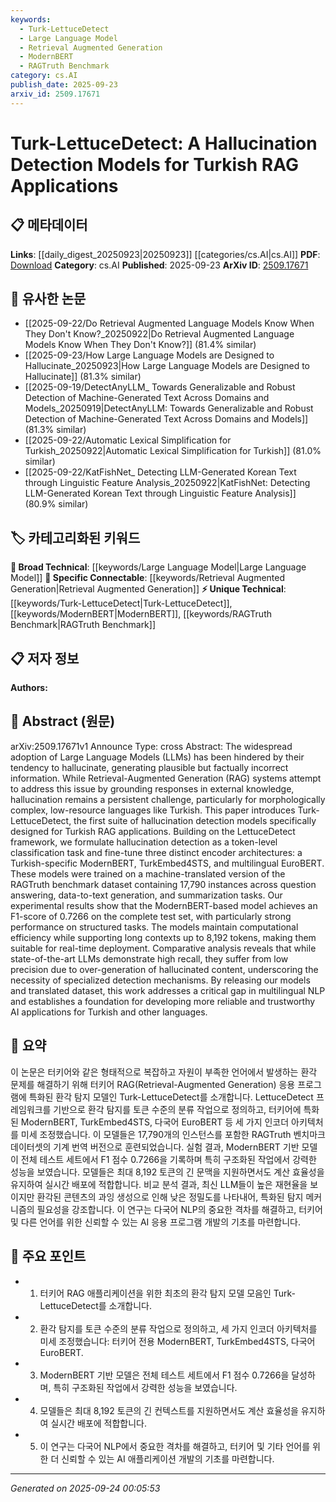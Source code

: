 ```yaml
---
keywords:
  - Turk-LettuceDetect
  - Large Language Model
  - Retrieval Augmented Generation
  - ModernBERT
  - RAGTruth Benchmark
category: cs.AI
publish_date: 2025-09-23
arxiv_id: 2509.17671
---
```


<!-- KEYWORD_LINKING_METADATA:
{
  "processed_timestamp": "2025-09-24T00:05:53.689419",
  "vocabulary_version": "1.0",
  "selected_keywords": [
    "Turk-LettuceDetect",
    "Large Language Model",
    "Retrieval Augmented Generation",
    "ModernBERT",
    "RAGTruth Benchmark"
  ],
  "rejected_keywords": [],
  "similarity_scores": {
    "Turk-LettuceDetect": 0.8,
    "Large Language Model": 0.85,
    "Retrieval Augmented Generation": 0.82,
    "ModernBERT": 0.75,
    "RAGTruth Benchmark": 0.78
  },
  "extraction_method": "AI_prompt_based",
  "budget_applied": true,
  "candidates_json": {
    "candidates": [
      {
        "surface": "Turk-LettuceDetect",
        "canonical": "Turk-LettuceDetect",
        "aliases": [
          "Turkish Hallucination Detection"
        ],
        "category": "unique_technical",
        "rationale": "Introduces a novel model specifically for Turkish RAG applications, filling a gap in multilingual NLP.",
        "novelty_score": 0.85,
        "connectivity_score": 0.65,
        "specificity_score": 0.9,
        "link_intent_score": 0.8
      },
      {
        "surface": "Large Language Models",
        "canonical": "Large Language Model",
        "aliases": [
          "LLM"
        ],
        "category": "broad_technical",
        "rationale": "A fundamental concept in NLP, crucial for understanding the context of hallucination in language models.",
        "novelty_score": 0.4,
        "connectivity_score": 0.9,
        "specificity_score": 0.7,
        "link_intent_score": 0.85
      },
      {
        "surface": "Retrieval-Augmented Generation",
        "canonical": "Retrieval Augmented Generation",
        "aliases": [
          "RAG"
        ],
        "category": "specific_connectable",
        "rationale": "Central to the paper's approach in addressing hallucination, providing a key link to recent advancements.",
        "novelty_score": 0.55,
        "connectivity_score": 0.88,
        "specificity_score": 0.78,
        "link_intent_score": 0.82
      },
      {
        "surface": "ModernBERT",
        "canonical": "ModernBERT",
        "aliases": [
          "Turkish BERT"
        ],
        "category": "unique_technical",
        "rationale": "A specialized model variant tailored for Turkish, enhancing the paper's focus on language-specific solutions.",
        "novelty_score": 0.7,
        "connectivity_score": 0.6,
        "specificity_score": 0.85,
        "link_intent_score": 0.75
      },
      {
        "surface": "RAGTruth benchmark dataset",
        "canonical": "RAGTruth Benchmark",
        "aliases": [
          "RAGTruth"
        ],
        "category": "unique_technical",
        "rationale": "Provides a critical dataset for evaluating hallucination detection, linking to empirical validation efforts.",
        "novelty_score": 0.65,
        "connectivity_score": 0.7,
        "specificity_score": 0.8,
        "link_intent_score": 0.78
      }
    ],
    "ban_list_suggestions": [
      "hallucination",
      "dataset",
      "model"
    ]
  },
  "decisions": [
    {
      "candidate_surface": "Turk-LettuceDetect",
      "resolved_canonical": "Turk-LettuceDetect",
      "decision": "linked",
      "scores": {
        "novelty": 0.85,
        "connectivity": 0.65,
        "specificity": 0.9,
        "link_intent": 0.8
      }
    },
    {
      "candidate_surface": "Large Language Models",
      "resolved_canonical": "Large Language Model",
      "decision": "linked",
      "scores": {
        "novelty": 0.4,
        "connectivity": 0.9,
        "specificity": 0.7,
        "link_intent": 0.85
      }
    },
    {
      "candidate_surface": "Retrieval-Augmented Generation",
      "resolved_canonical": "Retrieval Augmented Generation",
      "decision": "linked",
      "scores": {
        "novelty": 0.55,
        "connectivity": 0.88,
        "specificity": 0.78,
        "link_intent": 0.82
      }
    },
    {
      "candidate_surface": "ModernBERT",
      "resolved_canonical": "ModernBERT",
      "decision": "linked",
      "scores": {
        "novelty": 0.7,
        "connectivity": 0.6,
        "specificity": 0.85,
        "link_intent": 0.75
      }
    },
    {
      "candidate_surface": "RAGTruth benchmark dataset",
      "resolved_canonical": "RAGTruth Benchmark",
      "decision": "linked",
      "scores": {
        "novelty": 0.65,
        "connectivity": 0.7,
        "specificity": 0.8,
        "link_intent": 0.78
      }
    }
  ]
}
-->

# Turk-LettuceDetect: A Hallucination Detection Models for Turkish RAG Applications

## 📋 메타데이터

**Links**: [[daily_digest_20250923|20250923]] [[categories/cs.AI|cs.AI]]
**PDF**: [Download](https://arxiv.org/pdf/2509.17671.pdf)
**Category**: cs.AI
**Published**: 2025-09-23
**ArXiv ID**: [2509.17671](https://arxiv.org/abs/2509.17671)

## 🔗 유사한 논문
- [[2025-09-22/Do Retrieval Augmented Language Models Know When They Don't Know?_20250922|Do Retrieval Augmented Language Models Know When They Don't Know?]] (81.4% similar)
- [[2025-09-23/How Large Language Models are Designed to Hallucinate_20250923|How Large Language Models are Designed to Hallucinate]] (81.3% similar)
- [[2025-09-19/DetectAnyLLM_ Towards Generalizable and Robust Detection of Machine-Generated Text Across Domains and Models_20250919|DetectAnyLLM: Towards Generalizable and Robust Detection of Machine-Generated Text Across Domains and Models]] (81.3% similar)
- [[2025-09-22/Automatic Lexical Simplification for Turkish_20250922|Automatic Lexical Simplification for Turkish]] (81.0% similar)
- [[2025-09-22/KatFishNet_ Detecting LLM-Generated Korean Text through Linguistic Feature Analysis_20250922|KatFishNet: Detecting LLM-Generated Korean Text through Linguistic Feature Analysis]] (80.9% similar)

## 🏷️ 카테고리화된 키워드
**🧠 Broad Technical**: [[keywords/Large Language Model|Large Language Model]]
**🔗 Specific Connectable**: [[keywords/Retrieval Augmented Generation|Retrieval Augmented Generation]]
**⚡ Unique Technical**: [[keywords/Turk-LettuceDetect|Turk-LettuceDetect]], [[keywords/ModernBERT|ModernBERT]], [[keywords/RAGTruth Benchmark|RAGTruth Benchmark]]

## 📋 저자 정보

**Authors:** 

## 📄 Abstract (원문)

arXiv:2509.17671v1 Announce Type: cross 
Abstract: The widespread adoption of Large Language Models (LLMs) has been hindered by their tendency to hallucinate, generating plausible but factually incorrect information. While Retrieval-Augmented Generation (RAG) systems attempt to address this issue by grounding responses in external knowledge, hallucination remains a persistent challenge, particularly for morphologically complex, low-resource languages like Turkish. This paper introduces Turk-LettuceDetect, the first suite of hallucination detection models specifically designed for Turkish RAG applications. Building on the LettuceDetect framework, we formulate hallucination detection as a token-level classification task and fine-tune three distinct encoder architectures: a Turkish-specific ModernBERT, TurkEmbed4STS, and multilingual EuroBERT. These models were trained on a machine-translated version of the RAGTruth benchmark dataset containing 17,790 instances across question answering, data-to-text generation, and summarization tasks. Our experimental results show that the ModernBERT-based model achieves an F1-score of 0.7266 on the complete test set, with particularly strong performance on structured tasks. The models maintain computational efficiency while supporting long contexts up to 8,192 tokens, making them suitable for real-time deployment. Comparative analysis reveals that while state-of-the-art LLMs demonstrate high recall, they suffer from low precision due to over-generation of hallucinated content, underscoring the necessity of specialized detection mechanisms. By releasing our models and translated dataset, this work addresses a critical gap in multilingual NLP and establishes a foundation for developing more reliable and trustworthy AI applications for Turkish and other languages.

## 📝 요약

이 논문은 터키어와 같은 형태적으로 복잡하고 자원이 부족한 언어에서 발생하는 환각 문제를 해결하기 위해 터키어 RAG(Retrieval-Augmented Generation) 응용 프로그램에 특화된 환각 탐지 모델인 Turk-LettuceDetect를 소개합니다. LettuceDetect 프레임워크를 기반으로 환각 탐지를 토큰 수준의 분류 작업으로 정의하고, 터키어에 특화된 ModernBERT, TurkEmbed4STS, 다국어 EuroBERT 등 세 가지 인코더 아키텍처를 미세 조정했습니다. 이 모델들은 17,790개의 인스턴스를 포함한 RAGTruth 벤치마크 데이터셋의 기계 번역 버전으로 훈련되었습니다. 실험 결과, ModernBERT 기반 모델이 전체 테스트 세트에서 F1 점수 0.7266을 기록하며 특히 구조화된 작업에서 강력한 성능을 보였습니다. 모델들은 최대 8,192 토큰의 긴 문맥을 지원하면서도 계산 효율성을 유지하여 실시간 배포에 적합합니다. 비교 분석 결과, 최신 LLM들이 높은 재현율을 보이지만 환각된 콘텐츠의 과잉 생성으로 인해 낮은 정밀도를 나타내어, 특화된 탐지 메커니즘의 필요성을 강조합니다. 이 연구는 다국어 NLP의 중요한 격차를 해결하고, 터키어 및 다른 언어를 위한 신뢰할 수 있는 AI 응용 프로그램 개발의 기초를 마련합니다.

## 🎯 주요 포인트

- 1. 터키어 RAG 애플리케이션을 위한 최초의 환각 탐지 모델 모음인 Turk-LettuceDetect를 소개합니다.
- 2. 환각 탐지를 토큰 수준의 분류 작업으로 정의하고, 세 가지 인코더 아키텍처를 미세 조정했습니다: 터키어 전용 ModernBERT, TurkEmbed4STS, 다국어 EuroBERT.
- 3. ModernBERT 기반 모델은 전체 테스트 세트에서 F1 점수 0.7266을 달성하며, 특히 구조화된 작업에서 강력한 성능을 보였습니다.
- 4. 모델들은 최대 8,192 토큰의 긴 컨텍스트를 지원하면서도 계산 효율성을 유지하여 실시간 배포에 적합합니다.
- 5. 이 연구는 다국어 NLP에서 중요한 격차를 해결하고, 터키어 및 기타 언어를 위한 더 신뢰할 수 있는 AI 애플리케이션 개발의 기초를 마련합니다.


---

*Generated on 2025-09-24 00:05:53*